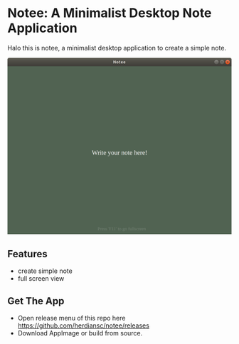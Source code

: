 # Notee: A Minimalist Desktop Note Application
Halo this is notee, a minimalist desktop application to create a simple note.

![notee screenshow](https://raw.githubusercontent.com/herdiansc/notee/main/ss.png "screenshot")

## Features
- create simple note
- full screen view

## Get The App
- Open release menu of this repo here https://github.com/herdiansc/notee/releases
- Download AppImage or build from source.
